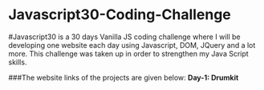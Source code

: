# Javascript30-Coding-Challenge
#Javascript30 is a 30 days Vanilla JS coding challenge where I will be developing one website each day using Javascript, DOM, JQuery and a lot more. 
This challenge was taken up in order to strengthen my Java Script skills.

###The website links of the projects are given below:
**Day-1: Drumkit** 
